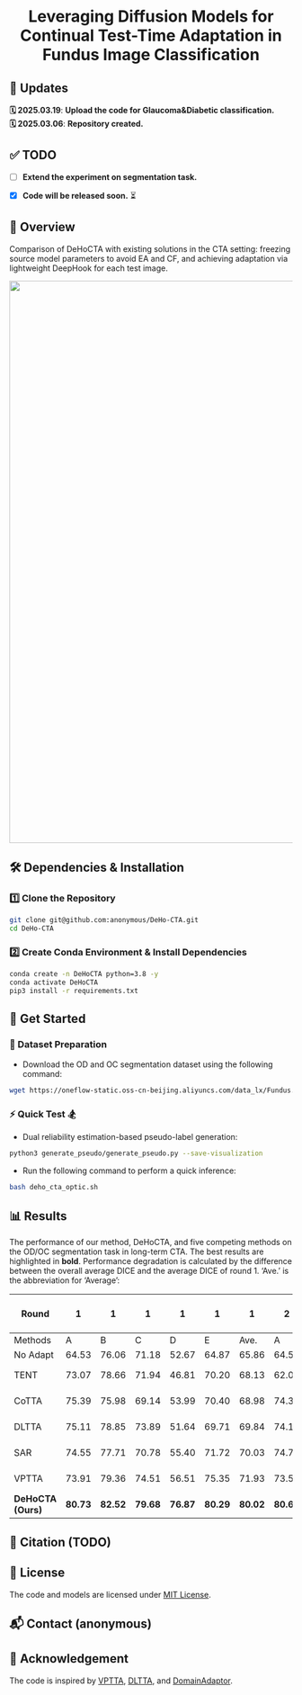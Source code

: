 <div align="center">



<h1>Leveraging Diffusion Models for Continual Test-Time Adaptation in Fundus Image Classification</h1>


</div>


<h2 style="text-align: left;">📌 Updates</h2>

**🗓 2025.03.19**: **Upload the code for Glaucoma&Diabetic classification.**  
**🗓 2025.03.06**: **Repository created.**  

## ✅ TODO  
- [ ] **Extend the experiment on segmentation task.**  
- [x] **Code will be released soon.**  ⏳


## 📖 Overview  

Comparison of DeHoCTA with existing solutions in the CTA setting: freezing source model parameters to avoid EA and CF, and achieving adaptation via lightweight DeepHook for each test image.

<div class="logo">
   <a href="https://github.com/anonymous/DiffCTA">
      <img src="/pic/arch.png" style="width: 1000px">
   </a>
</div>

## 🛠️ Dependencies & Installation  

### 1️⃣ Clone the Repository  
```bash
git clone git@github.com:anonymous/DeHo-CTA.git
cd DeHo-CTA
```

### 2️⃣ Create Conda Environment & Install Dependencies  
```bash
conda create -n DeHoCTA python=3.8 -y  
conda activate DeHoCTA 
pip3 install -r requirements.txt  
```

## 🚀 Get Started  

### 📂 Dataset Preparation  

- Download the OD and OC segmentation dataset using the following command:
```bash
wget https://oneflow-static.oss-cn-beijing.aliyuncs.com/data_lx/Fundus.zip
```

### ⚡ Quick Test 🏂  

- Dual reliability estimation-based pseudo-label generation:
```bash
python3 generate_pseudo/generate_pseudo.py --save-visualization
```

- Run the following command to perform a quick inference:  
```bash
bash deho_cta_optic.sh
```

## 📊 Results  

The performance of our method, DeHoCTA, and five competing methods on the OD/OC segmentation task in long-term CTA. The best results are highlighted in **bold**. Performance degradation is calculated by the difference between the overall average DICE and the average DICE of round 1. ‘Ave.’ is the abbreviation for ‘Average’:

| Round    | 1                            | 1                            | 1                            | 1                            | 1                            | 1    | 2                            | 2                            | 2                            | 2                            | 2                            | 2    | 3                            | 3                            | 3                            | 3                            | 3                            | 3    | Ave. DICE ↑  | Perform. Degra. ↓ |
|----------|-----------------------------|-----------------------------|-----------------------------|-----------------------------|-----------------------------|------|-----------------------------|-----------------------------|-----------------------------|-----------------------------|-----------------------------|------|-----------------------------|-----------------------------|-----------------------------|-----------------------------|-----------------------------|------|-------------|------------------|
| Methods  | A                            | B                            | C                            | D                            | E                            | Ave. | A                            | B                            | C                            | D                            | E                            | Ave. | A                            | B                            | C                            | D                            | E                            | Ave. |             |                  |
| No Adapt | 64.53                         | 76.06                         | 71.18                         | 52.67                         | 64.87                         | 65.86 | 64.53                         | 76.06                         | 71.18                         | 52.67                         | 64.87                         | 65.86 | 64.53                         | 76.06                         | 71.18                         | 52.67                         | 64.87                         | 65.86 | 65.86       | -                |
| TENT     | 73.07                         | 78.66                         | 71.94                         | 46.81                         | 70.20                         | 68.13 | 62.09                         | 69.32                         | 70.67                         | 39.02                         | 68.22                         | 61.86 | 57.05                         | 62.47                         | 70.20                         | 39.02                         | 66.37                         | 59.02 | 63.01 (-2.85) | 5.12             |
| CoTTA    | 75.39                         | 75.98                         | 69.14                         | 53.99                         | 70.40                         | 68.98 | 74.31                         | 75.00                         | 67.99                         | 51.04                         | 68.28                         | 67.32 | 73.22                         | 74.33                         | 66.72                         | 50.23                         | 67.08                         | 66.32 | 67.54 (+1.68) | 1.44             |
| DLTTA    | 75.11                         | 78.85                         | 73.89                         | 51.64                         | 69.71                         | 69.84 | 74.14                         | 79.65                         | 74.25                         | 45.05                         | 69.04                         | 68.43 | 72.28                         | 78.93                         | 72.87                         | 42.37                         | 69.26                         | 67.14 | 68.47 (+2.61) | 1.37             |
| SAR      | 74.55                         | 77.71                         | 70.78                         | 55.40                         | 71.72                         | 70.03 | 74.74                         | 78.09                         | 71.00                         | 52.13                         | 69.02                         | 69.00 | 74.90                         | 78.24                         | 71.18                         | 50.16                         | 68.44                         | 68.58 | 69.20 (+3.34) | 0.83             |
| VPTTA    | 73.91                         | 79.36                         | 74.51                         | 56.51                         | 75.35                         | 71.93 | 73.57                         | 78.84                         | 73.61                         | 56.91                         | 74.80                         | 71.55 | 73.12                         | 78.45                         | 72.63                         | 57.11                         | 74.04                         | 71.07 | 71.51 (+5.65) | 0.42             |
| **DeHoCTA (Ours)** | **80.73** | **82.52** | **79.68** | **76.87** | **80.29** | **80.02** | **80.60** | **82.31** | **79.54** | **76.81** | **80.27** | **79.91** | **80.53** | **82.31** | **79.52** | **76.74** | **80.25** | **79.87** | **79.93 (+14.07)** | **0.09** |

## 📜 Citation (TODO)


## 📄 License  
The code and models are licensed under <a rel="license" href="./LICENSE">MIT License</a>. 

## 📬 Contact (anonymous)


## 🙌 Acknowledgement

The code is inspired by [VPTTA](https://github.com/Chen-Ziyang/VPTTA), [DLTTA](https://github.com/med-air/DLTTA), and [DomainAdaptor](https://github.com/koncle/DomainAdaptor).
